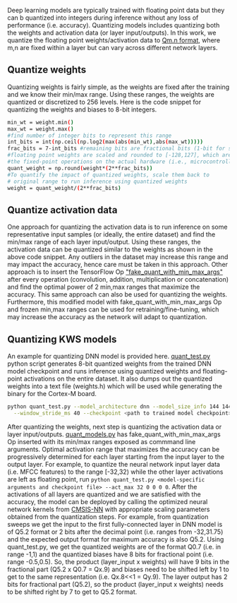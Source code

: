 Deep learning models are typically trained with floating point data but they can b quantized into integers during inference without any loss of performance (i.e. accuracy). Quantizing models includes quantizing both the weights and activation data (or layer input/outputs). In this work, we quantize the floating point weights/activation data to [Qm.n format](https://en.wikipedia.org/wiki/Q_(number_format)), where m,n are fixed within a layer but can vary across different network layers. 

## Quantize weights 
Quantizing weights is fairly simple, as the weights are fixed after the training and we know their min/max range. Using these ranges, the weights are quantized or discretized to 256 levels. Here is the code snippet for quantizing the weights and biases to 8-bit integers.
```bash
min_wt = weight.min() 
max_wt = weight.max()
#find number of integer bits to represent this range
int_bits = int(np.ceil(np.log2(max(abs(min_wt),abs(max_wt))))) 
frac_bits = 7-int_bits #remaining bits are fractional bits (1-bit for sign)
#floating point weights are scaled and rounded to [-128,127], which are used in 
#the fixed-point operations on the actual hardware (i.e., microcontroller)
quant_weight = np.round(weight*(2**frac_bits))
#To quantify the impact of quantized weights, scale them back to
# original range to run inference using quantized weights
weight = quant_weight/(2**frac_bits)
```

## Quantize activation data 
One approach for quantizing the activation data is to run inference on some representative input samples (or ideally, the entire dataset) and find the min/max range of each layer input/output. Using these ranges, the activation data can be quantized similar to the weights as shown in the above code snippet. Any outliers in the dataset may increase this range and may impact the accuracy, hence care must be taken in this approach.
Other approach is to insert the TensorFlow Op ["fake_quant_with_min_max_args"](https://www.tensorflow.org/api_docs/python/tf/fake_quant_with_min_max_args) after every operation (convolution, addition, multiplication or concatenation) and find the optimal power of 2 min,max ranges that maximize the accuracy. This same approach can also be used for quantizing the weights. Furthermore, this modified model with fake_quant_with_min_max_args Op and frozen min,max ranges can be used for retraining/fine-tuning, which may increase the accuracy as the network will adapt to quantization.

## Quantizing KWS models
An example for quantizing DNN model is provided here. [quant_test.py](../quant_test.py) python script generates 8-bit quantized weights from the trained DNN model checkpoint and runs inference using quantized weights and floating-point activations on the entire dataset. It also dumps out the quantized weights into a text file (weights.h) which will be used while generating the binary for the Cortex-M board.
```bash
python quant_test.py --model_architecture dnn --model_size_info 144 144 144 --dct_coefficient_count 10 --window_size_ms 40 \
  --window_stride_ms 40 --checkpoint <path to trained model checkpoint>
```
After quantizing the weights, next step is quantizing the activation data or layer input/outputs. [quant_models.py](../quant_models.py) has fake_quant_with_min_max_args Op inserted with its min/max ranges exposed as commmand line arguments. Optimal activation range that maximizes the accuracy can be progressively determined for each layer starting from the input layer to the output layer. For example, to quantize the neural network input layer data (i.e. MFCC features) to the range [-32,32) while the other layer activations are left as floating point, run `python quant_test.py <model-specific arguments and checkpoint file> --act_max 32 0 0 0 0`. After the activations of all layers are quantized and we are satisfied with the accuracy, the model can be deployed by calling the optimized neural network kernels from [CMSIS-NN](https://github.com/ARM-software/CMSIS_5) with appropriate scaling parameters obtained from the quantization steps. For example, from quantization sweeps we get the input to the first fully-connected layer in DNN model is of Q5.2 format or 2 bits after the decimal point (i.e. ranges from -32,31.75) and the expected output format for maximum accuracy is also Q5.2. Using quant_test.py, we get the quantized weights are of the format Q0.7 (i.e. in range -1,1) and the quantized biases have 8 bits for fractional point (i.e. range -0.5,0.5). So, the product (layer_input x weights) will have 9 bits in the fractional part (Q5.2 x Q0.7 = Qx.9) and biases need to be shifted left by 1 to get to the same representation (i.e. Qx.8<<1 = Qy.9). The layer output has 2 bits for fractional part (Q5.2), so the product (layer_input x weights) needs to be shifted right by 7 to get to Q5.2 format.
